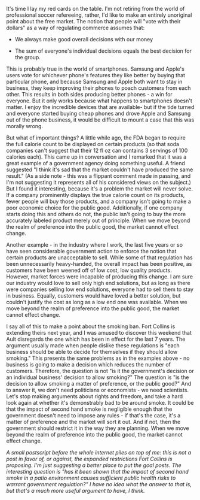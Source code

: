 It's time I lay my red cards on the table. I'm not retiring from the world of professional soccer refereeing, rather, I'd like to make an entirely unoriginal point about the free market. The notion that people will "vote with their dollars" as a way of regulating commerce assumes that:

* We always make good overall decisions with our money

* The sum of everyone's individual decisions equals the best decision for the group.

This is probably true in the world of smartphones. Samsung and Apple's users vote for whichever phone's features they like better by buying that particular phone, and because Samsung and Apple both want to stay in business, they keep improving their phones to poach customers from each other. This results in both sides producing better phones - a win for everyone. But it only works because what happens to smartphones doesn't matter. I enjoy the incredible devices that are available- but if the tide turned and everyone started buying cheap phones and drove Apple and Samsung out of the phone business, it would be difficult to mount a case that this was morally wrong.

But what of important things? A little while ago, the FDA began to require the full calorie count to be displayed on certain products (so that soda companies can't suggest that their 12 fl oz can contains 3 servings of 100 calories each). This came up in conversation and I remarked that it was a great example of a government agency doing something useful. A friend suggested "I think it's sad that the market couldn't have produced the same result." (As a side note - this was a flippant comment made in passing, and I'm not suggesting it represents all of his considered views on the subject.) But I found it interesting, because it's a problem the market will never solve. If a company prominently displays the true calorie count on its products, fewer people will buy those products, and a company isn't going to make a poor economic choice for the public good. Additionally, if one company starts doing this and others do not, the public isn't going to buy the more accurately labeled product merely out of principle. When we move beyond the realm of preference into the public good, the market cannot effect change.

Another example - in the industry where I work, the last five years or so have seen considerable government action to enforce the notion that certain products are unacceptable to sell. While some of that regulation has been unnecessarily heavy-handed, the overall impact has been positive, as customers have been weened off of low cost, low quality products. However, market forces were incapable of producing this change. I am sure our industry would love to sell only high end solutions, but as long as there were companies selling low end solutions, everyone had to sell them to stay in business. Equally, customers would have loved a better solution, but couldn't justify the cost as long as a low end one was available. When we move beyond the realm of preference into the public good, the market cannot effect change.

I say all of this to make a point about the smoking ban. Fort Collins is extending theirs next year,  and I was amused to discover this weekend that Ault disregards the one which has been in effect for the last 7 years. The argument usually made when people dislike these regulations is "each business should be able to decide for themselves if they should allow smoking." This presents the same problems as in the examples above - no business is going to make a decision which reduces the number of customers. Therefore, the question is not "is it the government's decision or an individual business' decision to allow smoking?" The question is "is the decision to allow smoking a matter of preference, or the public good?" And to answer it, we don't need politicians or economists - we need scientists. Let's stop making arguments about rights and freedom, and take a hard look again at whether it's demonstrably bad to be around smoke. It could be that the impact of second hand smoke is negligible enough that the government doesn't need to impose any rules - if that's the case, it's a matter of preference and the market will sort it out. And if not, then the government should restrict it in the way they are planning. When we move beyond the realm of preference into the public good, the market cannot effect change.

_A small postscript before the whole internet piles on top of me: this is not a post in favor of, or against, the expanded restrictions Fort Collins is proposing. I'm just suggesting a better place to put the goal posts. The interesting question is "has it been shown that the impact of second hand smoke in a patio environment causes sufficient public health risks to warrant government regulation?" I have no idea what the answer to that is, but that's a much more useful argument to have, I think._